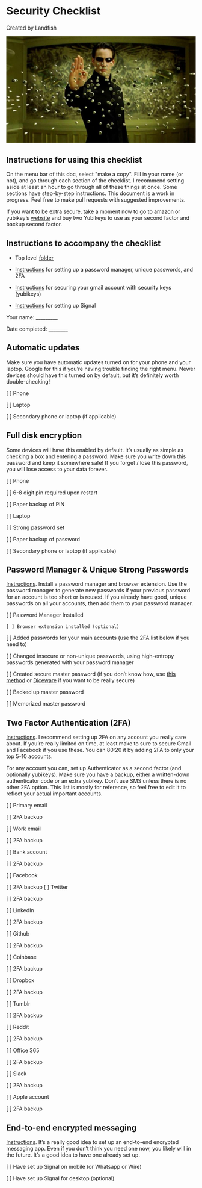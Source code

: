 # Security Checklist

Created by Landfish

![image alt text](image_0.png)

## Instructions for using this checklist

On the menu bar of this doc, select "make a copy". Fill in your name (or not), and go through each section of the checklist. I recommend setting aside at least an hour to go through all of these things at once. Some sections have step-by-step instructions. This document is a work in progress. Feel free to make pull requests with suggested improvements.

If you want to be extra secure, take a moment now to go to [amazon](https://www.amazon.com/Yubico-Security-Key-USB-Authentication/dp/B07BYSB7FK/ref=sr_1_3?s=pc&ie=UTF8&qid=1534820357&sr=1-3&keywords=yubikey) or yubikey’s [website](https://www.yubico.com/product/yubikey-4-series/#yubikey-4c) and buy two Yubikeys to use as your second factor and backup second factor. 

## Instructions to accompany the checklist

* Top level [folder]()

* [Instructions]() for setting up a password manager, unique passwords, and 2FA

* [Instructions]() for securing your gmail account with security keys (yubikeys)

* [Instructions]() for setting up Signal

Your name: _________

Date completed: ________

## Automatic updates

Make sure you have automatic updates turned on for your phone and your laptop. Google for this if you’re having trouble finding the right menu. Newer devices should have this turned on by default, but it’s definitely worth double-checking!

[ ] Phone

[ ] Laptop

[ ] Secondary phone or laptop (if applicable)

## Full disk encryption

Some devices will have this enabled by default. It’s usually as simple as checking a box and entering a password. Make sure you write down this password and keep it somewhere safe! If you forget / lose this password, you will lose access to your data forever.

[ ] Phone

   [ ] 6-8 digit pin required upon restart

   [ ] Paper backup of PIN

[ ] Laptop

   [ ] Strong password set

   [ ] Paper backup of password

[ ] Secondary phone or laptop (if applicable)

## Password Manager & Unique Strong Passwords

[Instructions](). Install a password manager and browser extension. Use the password manager to generate new passwords if your previous password for an account is too short or is reused. If you already have good, unique passwords on all your accounts, then add them to your password manager.

[ ] Password Manager Installed

    [ ] Browser extension installed (optional)

[ ] Added passwords for your main accounts (use the 2FA list below if you need to)

[ ] Changed insecure or non-unique passwords, using high-entropy passwords generated with your password manager

[ ] Created secure master password (if you don’t know how, use [this method](https://blog.lastpass.com/2013/04/how-to-create-secure-master-password.html/) or [Diceware](http://world.std.com/~reinhold/diceware.html) if you want to be really secure) 

[ ] Backed up master password

[ ] Memorized master password

## Two Factor Authentication (2FA)

[Instructions](). I recommend setting up 2FA on any account you really care about. If you’re really limited on time, at least make to sure to secure Gmail and Facebook if you use these. You can 80:20 it by adding 2FA to only your top 5-10 accounts.


For any account you can, set up Authenticator as a second factor (and optionally yubikeys). Make sure you have a backup, either a written-down authenticator code or an extra yubikey. Don’t use SMS unless there is no other 2FA option. This list is mostly for reference, so feel free to edit it to reflect your actual important accounts.

[ ] Primary email

   [ ] 2FA backup

[ ] Work email

   [ ] 2FA backup

[ ] Bank account

   [ ] 2FA backup

[ ] Facebook

   [ ] 2FA backup
[ ] Twitter

   [ ] 2FA backup

[ ] LinkedIn

   [ ] 2FA backup

[ ] Github

   [ ] 2FA backup

[ ] Coinbase

   [ ] 2FA backup

[ ] Dropbox

   [ ] 2FA backup

[ ] Tumblr

   [ ] 2FA backup

[ ] Reddit

   [ ] 2FA backup

[ ] Office 365

   [ ] 2FA backup

[ ] Slack

   [ ] 2FA backup

[ ] Apple account

   [ ] 2FA backup

## End-to-end encrypted messaging

[Instructions](). It’s a really good idea to set up an end-to-end encrypted messaging app. Even if you don’t think you need one now, you likely will in the future. It’s a good idea to have one already set up.

[ ] Have set up Signal on mobile (or Whatsapp or Wire)

[ ] Have set up Signal for desktop (optional)
